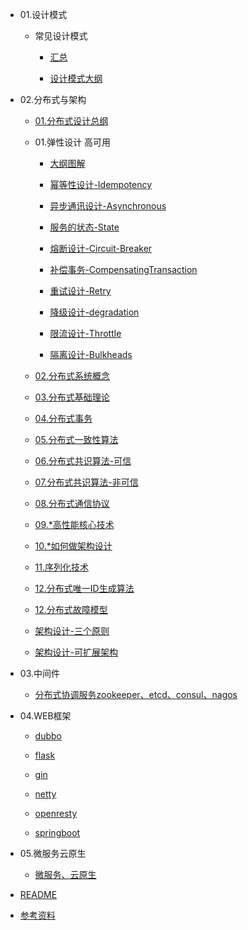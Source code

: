 
- 01.设计模式

  - 常见设计模式

    - [汇总](01.设计模式/常见设计模式/汇总.md)

    - [设计模式大纲](01.设计模式/常见设计模式/设计模式大纲.md)

- 02.分布式与架构

  - [01.分布式设计总纲](02.分布式与架构/01.分布式设计总纲.md)

  - 01.弹性设计 高可用

    - [大纲图解](02.分布式与架构/01.弹性设计-高可用/大纲图解.md)

    - [幂等性设计-Idempotency](02.分布式与架构/01.弹性设计-高可用/幂等性设计-Idempotency.md)

    - [异步通讯设计-Asynchronous](02.分布式与架构/01.弹性设计-高可用/异步通讯设计-Asynchronous.md)

    - [服务的状态-State](02.分布式与架构/01.弹性设计-高可用/服务的状态-State.md)

    - [熔断设计-Circuit-Breaker](02.分布式与架构/01.弹性设计-高可用/熔断设计-Circuit-Breaker.md)

    - [补偿事务-CompensatingTransaction](02.分布式与架构/01.弹性设计-高可用/补偿事务-CompensatingTransaction.md)

    - [重试设计-Retry](02.分布式与架构/01.弹性设计-高可用/重试设计-Retry.md)

    - [降级设计-degradation](02.分布式与架构/01.弹性设计-高可用/降级设计-degradation.md)

    - [限流设计-Throttle](02.分布式与架构/01.弹性设计-高可用/限流设计-Throttle.md)

    - [隔离设计-Bulkheads](02.分布式与架构/01.弹性设计-高可用/隔离设计-Bulkheads.md)

  - [02.分布式系统概念](02.分布式与架构/02.分布式系统概念.md)

  - [03.分布式基础理论](02.分布式与架构/03.分布式基础理论.md)

  - [04.分布式事务](02.分布式与架构/04.分布式事务.md)

  - [05.分布式一致性算法](02.分布式与架构/05.分布式一致性算法.md)

  - [06.分布式共识算法-可信](02.分布式与架构/06.分布式共识算法-可信.md)

  - [07.分布式共识算法-非可信](02.分布式与架构/07.分布式共识算法-非可信.md)

  - [08.分布式通信协议](02.分布式与架构/08.分布式通信协议.md)

  - [09.*高性能核心技术](02.分布式与架构/09.*高性能核心技术.md)

  - [10.*如何做架构设计](02.分布式与架构/10.*如何做架构设计.md)

  - [11.序列化技术](02.分布式与架构/11.序列化技术.md)

  - [12.分布式唯一ID生成算法](02.分布式与架构/12.分布式唯一ID生成算法.md)

  - [12.分布式故障模型](02.分布式与架构/12.分布式故障模型.md)

  - [架构设计-三个原则](02.分布式与架构/架构设计-三个原则.md)

  - [架构设计-可扩展架构](02.分布式与架构/架构设计-可扩展架构.md)

- 03.中间件

  - [分布式协调服务zookeeper、etcd、consul、nagos](03.中间件/分布式协调服务zookeeper、etcd、consul、nagos.md)

- 04.WEB框架

  - [dubbo](04.WEB框架/dubbo.md)

  - [flask](04.WEB框架/flask.md)

  - [gin](04.WEB框架/gin.md)

  - [netty](04.WEB框架/netty.md)

  - [openresty](04.WEB框架/openresty.md)

  - [springboot](04.WEB框架/springboot.md)

- 05.微服务云原生

  - [微服务、云原生](05.微服务云原生/微服务、云原生.md)

- [README](README.md)

- [参考资料](参考资料.md)
